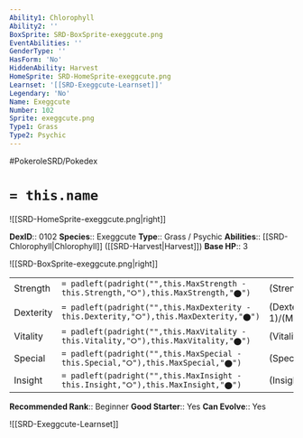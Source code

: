 ```yaml
---
Ability1: Chlorophyll
Ability2: ''
BoxSprite: SRD-BoxSprite-exeggcute.png
EventAbilities: ''
GenderType: ''
HasForm: 'No'
HiddenAbility: Harvest
HomeSprite: SRD-HomeSprite-exeggcute.png
Learnset: '[[SRD-Exeggcute-Learnset]]'
Legendary: 'No'
Name: Exeggcute
Number: 102
Sprite: exeggcute.png
Type1: Grass
Type2: Psychic
---
```


#PokeroleSRD/Pokedex

# `= this.name`

![[SRD-HomeSprite-exeggcute.png|right]]

**DexID**:: 0102
**Species**:: Exeggcute
**Type**:: Grass / Psychic
**Abilities**:: [[SRD-Chlorophyll|Chlorophyll]] ([[SRD-Harvest|Harvest]])
**Base HP**:: 3

![[SRD-BoxSprite-exeggcute.png|right]]

|           |                                                                                        |                                          |
| --------- | -------------------------------------------------------------------------------------- | ---------------------------------------- |
| Strength  | `= padleft(padright("",this.MaxStrength - this.Strength,"⭘"),this.MaxStrength,"⬤")`    | (Strength::1)/(MaxStrength::3)   |
| Dexterity | `= padleft(padright("",this.MaxDexterity - this.Dexterity,"⭘"),this.MaxDexterity,"⬤")` | (Dexterity:: 1)/(MaxDexterity::3) |
| Vitality  | `= padleft(padright("",this.MaxVitality - this.Vitality,"⭘"),this.MaxVitality,"⬤")`    | (Vitality::2)/(MaxVitality::5)   |
| Special   | `= padleft(padright("",this.MaxSpecial - this.Special,"⭘"),this.MaxSpecial,"⬤")`       | (Special::2)/(MaxSpecial::4)     |
| Insight   | `= padleft(padright("",this.MaxInsight - this.Insight,"⭘"),this.MaxInsight,"⬤")`       | (Insight::2)/(MaxInsight::4)     |

**Recommended Rank**:: Beginner
**Good Starter**:: Yes
**Can Evolve**:: Yes

![[SRD-Exeggcute-Learnset]]